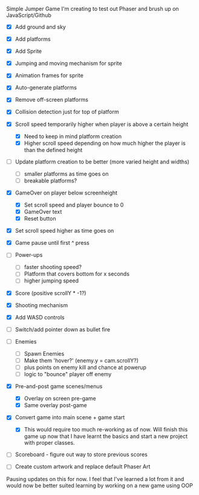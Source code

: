Simple Jumper Game I'm creating to test out Phaser and brush up on JavaScript/Github

- [x] Add ground and sky
- [x] Add platforms
- [x] Add Sprite
- [x] Jumping and moving mechanism for sprite
- [x] Animation frames for sprite
- [x] Auto-generate platforms
- [x] Remove off-screen platforms
- [x] Collision detection just for top of platform
- [x] Scroll speed temporarily higher when player is above a certain height
    - [x] Need to keep in mind platform creation
    - [x] Higher scroll speed depending on how much higher the player is than the defined height
- [ ] Update platform creation to be better (more varied height and widths)
    - [ ] smaller platforms as time goes on
    - [ ] breakable platforms?
- [x] GameOver on player below screenheight
    - [x] Set scroll speed and player bounce to 0
    - [x] GameOver text
    - [x] Reset button
- [x] Set scroll speed higher as time goes on
- [x] Game pause until first ^ press
- [ ] Power-ups
    - [ ] faster shooting speed?
    - [ ] Platform that covers bottom for x seconds
    - [ ] higher jumping speed
- [x] Score (positive scrollY * -1?) 
- [x] Shooting mechanism
- [x] Add WASD controls
- [ ] Switch/add pointer down as bullet fire
- [ ] Enemies
    - [ ] Spawn Enemies
    - [ ] Make them 'hover?' (enemy.y = cam.scrollY?)
    - [ ] plus points on enemy kill and chance at powerup
    - [ ] logic to "bounce" player off enemy
- [x] Pre-and-post game scenes/menus
    - [x] Overlay on screen pre-game
    - [x] Same overlay post-game
- [x] Convert game into main scene + game start
    - [x] This would require too much re-working as of now. Will finish this game up now that I have learnt the basics and start a new project with proper classes.
- [ ] Scoreboard - figure out way to store previous scores
- [ ] Create custom artwork and replace default Phaser Art


Pausing updates on this for now. I feel that I've learned a lot from it and would now be better suited learning by working on a new game using OOP 